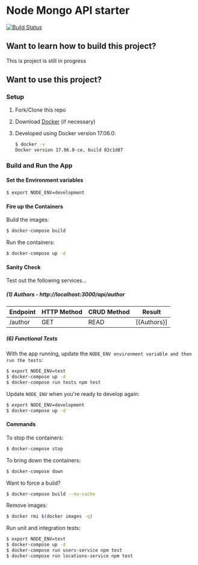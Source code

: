 # Node Mongo API starter

[![Build Status](https://travis-ci.org/mjhea0/node-docker-api.svg?branch=master)](https://travis-ci.org/mjhea0/node-docker-api)

## Want to learn how to build this project?

This is project is still in progress

## Want to use this project?

### Setup

1. Fork/Clone this repo

1. Download [Docker](https://docs.docker.com/docker-for-mac/install/) (if necessary)

1. Developed using Docker version 17.06.0:

    ```sh
    $ docker -v
    Docker version 17.06.0-ce, build 02c1d87
    ```

### Build and Run the App

#### Set the Environment variables

```sh
$ export NODE_ENV=development
```

#### Fire up the Containers

Build the images:

```sh
$ docker-compose build
```

Run the containers:

```sh
$ docker-compose up -d
```

#### Sanity Check

Test out the following services...

##### (1) Authors - http://localhost:3000/api/author

| Endpoint        | HTTP Method | CRUD Method | Result        |
|-----------------|-------------|-------------|---------------|
| /author	      | GET         | READ        | [{Authors}]   |


##### (6) Functional Tests

With the app running, update the `NODE_ENV environment variable and then run the tests`:

```sh
$ export NODE_ENV=test
$ docker-compose up -d
$ docker-compose run tests npm test
```


Update `NODE_ENV` when you're ready to develop again:

```sh
$ export NODE_ENV=development
$ docker-compose up -d
```

#### Commands

To stop the containers:

```sh
$ docker-compose stop
```

To bring down the containers:

```sh
$ docker-compose down
```

Want to force a build?

```sh
$ docker-compose build --no-cache
```

Remove images:

```sh
$ docker rmi $(docker images -q)
```

Run unit and integration tests:

```sh
$ export NODE_ENV=test
$ docker-compose up -d
$ docker-compose run users-service npm test
$ docker-compose run locations-service npm test
```
